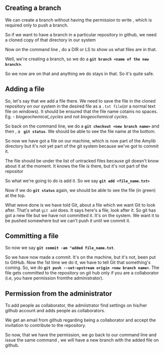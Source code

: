 ## Creating a branch

We can create a branch without having the permission to write , which is required only to push a branch.

So if we want to have a branch in a particular repository in github, we need a cloned copy of that directory in our system

Now on the command line , do a DIR or LS to show us what files are in that.

Well, we're creating a branch, so we do a **`git branch <name of the new branch`>**.

So we now are on that and anything we do stays in that. So it's quite safe.

## Adding a file

So, let's say that we add a file there. We need to save the file in the cloned repository on our system in the desired file as a `.txt file`(or a normal text file on windows). It should be ensured that the file name cotains no spaces. Eg. - *biogeochemical_cycles* and not *biogeochemical cycles*.

So back on the command line, we do a **`git checkout <new branch name>`**
and then , a **` git status`**. We should be able to see the file name at the bottom.

So now we have got a file on our machine,  which is now part of the Amylib directory but it's not yet part of the git system because we've got to commit it.

The file should be under the list of untracked files  because git doesn't know about it at the moment. It knows the file is there, but it's not part of the repositor

So what we're going to do is add it. So we say **`git add <file_name.txt>`**

Now if we do **`git status`** again, we should be able to see the file (in green) at the top.

What weve done is we have told Git, about a file which we want Git to look after. That's what `git add` does. It says here's a file, look after it. So git has got a new file but we have not committed it. It's on the system. We want it to be pushed somewhere but we can't push it until we commit it.

## Committing a file

So now we say **`git commit -am "added file_name.txt`**.

So we have now made a commit. It's on the machine, but it's not, been put to GitHub. Now the 1st time we do it, we have to tell Git that something's coming. So, we do **`git push --set-upstream origin <new branch name>`**. The file gets committed to the repository on git hub only if you are a collaborator (i.e, you have permission fromthe administrator).

## Permission from the administrator

To add people as collaborator, the admiistrator find settings on his/her github account and adds people as collaborators.

We get an email from github regarding being a collaborator and accept the invitation to contribute to the repository.

So now, that we have the permission, we go back to our command line and issue the same command , we will have a new branch with the added file on github.

